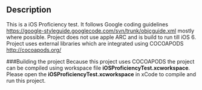 ## Description

This is a iOS Proficiency test. It follows Google coding guidelines <https://google-styleguide.googlecode.com/svn/trunk/objcguide.xml> mostly where possible. Project does not use apple ARC and is build to run till iOS 6. Project uses external libraries which are integrated using COCOAPODS <http://cocoapods.org/>


###Building the project
Because this project uses COCOAPODS the project can be compiled using workspace file **iOSProficiencyTest.xcworkspace**. Please open the **iOSProficiencyTest.xcworkspace** in xCode to compile and run this project.

